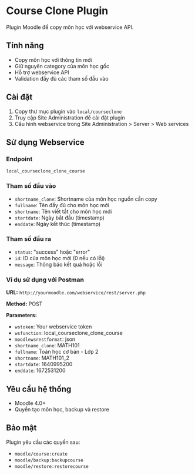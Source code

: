 # Course Clone Plugin

Plugin Moodle để copy môn học với webservice API.

## Tính năng

- Copy môn học với thông tin mới
- Giữ nguyên category của môn học gốc
- Hỗ trợ webservice API
- Validation đầy đủ các tham số đầu vào

## Cài đặt

1. Copy thư mục plugin vào `local/courseclone`
2. Truy cập Site Administration để cài đặt plugin
3. Cấu hình webservice trong Site Administration > Server > Web services

## Sử dụng Webservice

### Endpoint
`local_courseclone_clone_course`

### Tham số đầu vào
- `shortname_clone`: Shortname của môn học nguồn cần copy
- `fullname`: Tên đầy đủ cho môn học mới  
- `shortname`: Tên viết tắt cho môn học mới
- `startdate`: Ngày bắt đầu (timestamp)
- `enddate`: Ngày kết thúc (timestamp)

### Tham số đầu ra
- `status`: "success" hoặc "error"
- `id`: ID của môn học mới (0 nếu có lỗi)
- `message`: Thông báo kết quả hoặc lỗi

### Ví dụ sử dụng với Postman

**URL:** `http://yourmoodle.com/webservice/rest/server.php`

**Method:** POST

**Parameters:**
- `wstoken`: Your webservice token
- `wsfunction`: local_courseclone_clone_course
- `moodlewsrestformat`: json
- `shortname_clone`: MATH101
- `fullname`: Toán học cơ bản - Lớp 2
- `shortname`: MATH101_2
- `startdate`: 1640995200
- `enddate`: 1672531200

## Yêu cầu hệ thống

- Moodle 4.0+
- Quyền tạo môn học, backup và restore

## Bảo mật

Plugin yêu cầu các quyền sau:
- `moodle/course:create`
- `moodle/backup:backupcourse` 
- `moodle/restore:restorecourse`